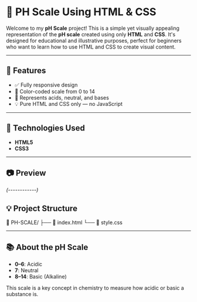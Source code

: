 # 🧪 PH Scale Using HTML & CSS

Welcome to my **pH Scale** project! This is a simple yet visually appealing representation of the **pH scale** created using only **HTML** and **CSS**. It's designed for educational and illustrative purposes, perfect for beginners who want to learn how to use HTML and CSS to create visual content.

---

## 📌 Features

- ✅ Fully responsive design  
- 🎨 Color-coded scale from 0 to 14  
- 🧬 Represents acids, neutral, and bases  
- 💡 Pure HTML and CSS only — no JavaScript

---

## 🔧 Technologies Used

- **HTML5**
- **CSS3**

---

## 📷 Preview

*(------------)*

## 💡 Project Structure

📁 PH-SCALE/
├── 📄 index.html
└── 📄 style.css

---

## 📚 About the pH Scale

- **0–6**: Acidic  
- **7**: Neutral  
- **8–14**: Basic (Alkaline)  

This scale is a key concept in chemistry to measure how acidic or basic a substance is.




